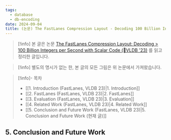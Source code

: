 ```yaml
---
tags:
  - database
  - db-encoding
date: 2024-09-04
title: (논문) The FastLanes Compression Layout - Decoding 100 Billion Integers per Second with Scalar Code, VLDB 2023 (5. Conclusion and Future Work)
---
```

> [!info] 본 글은 논문 [The FastLanes Compression Layout: Decoding > 100 Billion Integers per Second with Scalar Code (VLDB '23)](https://dl.acm.org/doi/10.14778/3598581.3598587) 를 읽고 정리한 글입니다.

> [!info] 별도의 명시가 없는 한, 본 글의 모든 그림은 위 논문에서 가져왔습니다.

> [!info]- 목차
> - [[1. Introduction (FastLanes, VLDB 23)|1. Introduction]]
> - [[2. FastLanes (FastLanes, VLDB 23)|2. FastLanes]]
> - [[3. Evaluation (FastLanes, VLDB 23)|3. Evaluation]]
> - [[4. Related Work (FastLanes, VLDB 23)|4. Related Work]]
> - [[5. Conclusion and Future Work (FastLanes, VLDB 23)|5. Conclusion and Future Work (현재 글)]]

## 5. Conclusion and Future Work